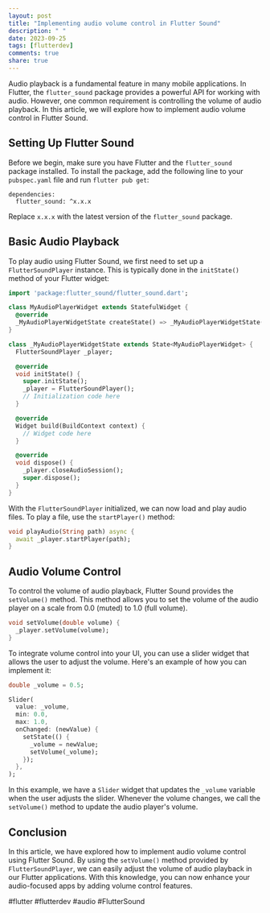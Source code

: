 ```yaml
---
layout: post
title: "Implementing audio volume control in Flutter Sound"
description: " "
date: 2023-09-25
tags: [flutterdev]
comments: true
share: true
---
```


Audio playback is a fundamental feature in many mobile applications. In Flutter, the `flutter_sound` package provides a powerful API for working with audio. However, one common requirement is controlling the volume of audio playback. In this article, we will explore how to implement audio volume control in Flutter Sound.

## Setting Up Flutter Sound

Before we begin, make sure you have Flutter and the `flutter_sound` package installed. To install the package, add the following line to your `pubspec.yaml` file and run `flutter pub get`:

```
dependencies:
  flutter_sound: ^x.x.x
```

Replace `x.x.x` with the latest version of the `flutter_sound` package.

## Basic Audio Playback

To play audio using Flutter Sound, we first need to set up a `FlutterSoundPlayer` instance. This is typically done in the `initState()` method of your Flutter widget:

```dart
import 'package:flutter_sound/flutter_sound.dart';

class MyAudioPlayerWidget extends StatefulWidget {
  @override
  _MyAudioPlayerWidgetState createState() => _MyAudioPlayerWidgetState();
}

class _MyAudioPlayerWidgetState extends State<MyAudioPlayerWidget> {
  FlutterSoundPlayer _player;

  @override
  void initState() {
    super.initState();
    _player = FlutterSoundPlayer();
    // Initialization code here
  }

  @override
  Widget build(BuildContext context) {
    // Widget code here
  }

  @override
  void dispose() {
    _player.closeAudioSession();
    super.dispose();
  }
}
```

With the `FlutterSoundPlayer` initialized, we can now load and play audio files. To play a file, use the `startPlayer()` method:

```dart
void playAudio(String path) async {
  await _player.startPlayer(path);
}
```

## Audio Volume Control

To control the volume of audio playback, Flutter Sound provides the `setVolume()` method. This method allows you to set the volume of the audio player on a scale from 0.0 (muted) to 1.0 (full volume).

```dart
void setVolume(double volume) {
  _player.setVolume(volume);
}
```

To integrate volume control into your UI, you can use a slider widget that allows the user to adjust the volume. Here's an example of how you can implement it:

```dart
double _volume = 0.5;

Slider(
  value: _volume,
  min: 0.0,
  max: 1.0,
  onChanged: (newValue) {
    setState(() {
      _volume = newValue;
      setVolume(_volume);
    });
  },
);
```

In this example, we have a `Slider` widget that updates the `_volume` variable when the user adjusts the slider. Whenever the volume changes, we call the `setVolume()` method to update the audio player's volume.

## Conclusion

In this article, we have explored how to implement audio volume control using Flutter Sound. By using the `setVolume()` method provided by `FlutterSoundPlayer`, we can easily adjust the volume of audio playback in our Flutter applications. With this knowledge, you can now enhance your audio-focused apps by adding volume control features.

#flutter #flutterdev #audio #FlutterSound
